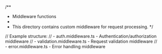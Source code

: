 /**
 * Middleware functions
 * 
 * This directory contains custom middleware for request processing.
 */

// Example structure:
// - auth.middleware.ts - Authentication/authorization middleware
// - validation.middleware.ts - Request validation middleware
// - error.middleware.ts - Error handling middleware

